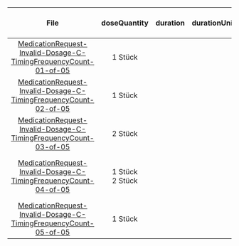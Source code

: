 | File | doseQuantity | duration | durationUnit | frequency | period | periodUnit | Day<br>of<br>Week | Time<br>Of<br>Day | when | bounds[x] |
| :---: | :---: | :---: | :---: | :---: | :---: | :---: | :---: | :---: | :---: | :---: |
| [MedicationRequest-Invalid-Dosage-C-TimingFrequencyCount-01-of-05](./MedicationRequest-Invalid-Dosage-C-TimingFrequencyCount-01-of-05.html) | 1 Stück |  |  | 2 | 1 | d |  |  | MORN |  |
| [MedicationRequest-Invalid-Dosage-C-TimingFrequencyCount-02-of-05](./MedicationRequest-Invalid-Dosage-C-TimingFrequencyCount-02-of-05.html) | 1 Stück |  |  | 2 | 1 | d |  | 08:00:00 |  |  |
| [MedicationRequest-Invalid-Dosage-C-TimingFrequencyCount-03-of-05](./MedicationRequest-Invalid-Dosage-C-TimingFrequencyCount-03-of-05.html) | 2 Stück |  |  | 3 | 1 | wk | tue, thu |  |  |  |
| [MedicationRequest-Invalid-Dosage-C-TimingFrequencyCount-04-of-05](./MedicationRequest-Invalid-Dosage-C-TimingFrequencyCount-04-of-05.html) | 1 Stück<br>2 Stück |  |  | 3<br>2 | 2 | d |  | 08:00:00, 20:00:00<br>10:00:00, 14:00:00, 22:00:00 |  |  |
| [MedicationRequest-Invalid-Dosage-C-TimingFrequencyCount-05-of-05](./MedicationRequest-Invalid-Dosage-C-TimingFrequencyCount-05-of-05.html) | 1 Stück |  |  | 3 | 1 | wk | mon, fri |  | MORN | {'system': 'http://unitsofmeasure.org', 'value': 3, 'code': 'wk', 'unit': 'Woche(n)'} |
